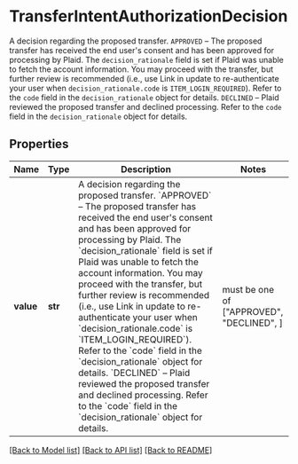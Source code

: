 # TransferIntentAuthorizationDecision

A decision regarding the proposed transfer.  `APPROVED` – The proposed transfer has received the end user's consent and has been approved for processing by Plaid. The `decision_rationale` field is set if Plaid was unable to fetch the account information. You may proceed with the transfer, but further review is recommended (i.e., use Link in update to re-authenticate your user when `decision_rationale.code` is `ITEM_LOGIN_REQUIRED`). Refer to the `code` field in the `decision_rationale` object for details.  `DECLINED` – Plaid reviewed the proposed transfer and declined processing. Refer to the `code` field in the `decision_rationale` object for details.

## Properties
Name | Type | Description | Notes
------------ | ------------- | ------------- | -------------
**value** | **str** | A decision regarding the proposed transfer.  &#x60;APPROVED&#x60; – The proposed transfer has received the end user&#39;s consent and has been approved for processing by Plaid. The &#x60;decision_rationale&#x60; field is set if Plaid was unable to fetch the account information. You may proceed with the transfer, but further review is recommended (i.e., use Link in update to re-authenticate your user when &#x60;decision_rationale.code&#x60; is &#x60;ITEM_LOGIN_REQUIRED&#x60;). Refer to the &#x60;code&#x60; field in the &#x60;decision_rationale&#x60; object for details.  &#x60;DECLINED&#x60; – Plaid reviewed the proposed transfer and declined processing. Refer to the &#x60;code&#x60; field in the &#x60;decision_rationale&#x60; object for details. |  must be one of ["APPROVED", "DECLINED", ]

[[Back to Model list]](../README.md#documentation-for-models) [[Back to API list]](../README.md#documentation-for-api-endpoints) [[Back to README]](../README.md)


